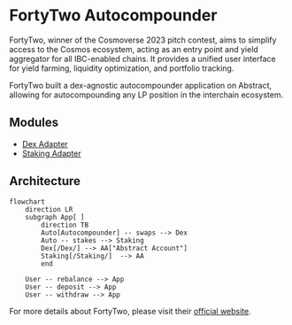 # FortyTwo Autocompounder

FortyTwo, winner of the Cosmoverse 2023 pitch contest, aims to simplify access to the Cosmos ecosystem, acting as an
entry point and yield aggregator for all IBC-enabled chains. It provides a unified user interface for yield farming, liquidity optimization, and portfolio tracking.

FortyTwo built a dex-agnostic autocompounder application on Abstract, allowing for autocompounding any LP position in the interchain ecosystem.


## Modules

- [Dex Adapter](../modules/dex.md)
- [Staking Adapter](../modules/cw-staking.md)


## Architecture


```
flowchart
	direction LR
	subgraph App[ ]
		direction TB
		Auto[Autocompounder] -- swaps --> Dex
		Auto -- stakes --> Staking
		Dex[/Dex/] --> AA["Abstract Account"]
		Staking[/Staking/]  --> AA
		end

	User -- rebalance --> App
	User -- deposit --> App
	User -- withdraw --> App
```


For more details about FortyTwo, please visit their <a href="https://www.fortytwo.money/" target="_blank">official
website</a>.

